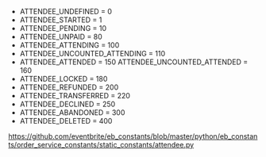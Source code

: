 - ATTENDEE_UNDEFINED = 0
- ATTENDEE_STARTED = 1
- ATTENDEE_PENDING = 10
- ATTENDEE_UNPAID = 80
- ATTENDEE_ATTENDING = 100
- ATTENDEE_UNCOUNTED_ATTENDING = 110
-  ATTENDEE_ATTENDED = 150
ATTENDEE_UNCOUNTED_ATTENDED = 160
- ATTENDEE_LOCKED = 180
- ATTENDEE_REFUNDED = 200
- ATTENDEE_TRANSFERRED = 220
- ATTENDEE_DECLINED = 250
- ATTENDEE_ABANDONED = 300
- ATTENDEE_DELETED = 400



https://github.com/eventbrite/eb_constants/blob/master/python/eb_constants/order_service_constants/static_constants/attendee.py

